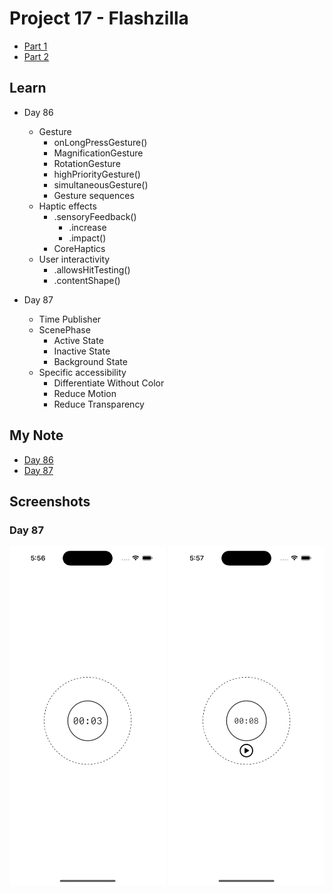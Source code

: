 # Project 17 - Flashzilla

- [Part 1](https://www.hackingwithswift.com/100/swiftui/86)
- [Part 2](https://www.hackingwithswift.com/100/swiftui/87)

## **Learn**

- Day 86
    - Gesture
        - onLongPressGesture()
        - MagnificationGesture
        - RotationGesture
        - highPriorityGesture()
        - simultaneousGesture()
        - Gesture sequences
    - Haptic effects
        - .sensoryFeedback()
            - .increase
            - .impact()
        - CoreHaptics
    - User interactivity
        - .allowsHitTesting()
        - .contentShape()
        
- Day 87
    - Time Publisher
    - ScenePhase
        - Active State
        - Inactive State
        - Background State
    - Specific accessibility
        - Differentiate Without Color
        - Reduce Motion
        - Reduce Transparency
    
    
## **My Note**

- [Day 86](https://hsiangdev.notion.site/Day-86-Project-17-part-1-Flashzilla-100DaysOfSwiftUI-86be9502c1714968952afb5da82d79ce?pvs=4)
- [Day 87](https://hsiangdev.notion.site/Day-87-Project-17-Part-2-Flashzilla-100DaysOfSwiftUI-75d0aad922d14bbf89b9465de576fd67?pvs=4)

## Screenshots

### Day 87

<div>
    <img src="Screenshots/day87-Flashzilla-1.png" width="250">
    <img src="Screenshots/day87-Flashzilla-2.png" width="250">
</div>
  
